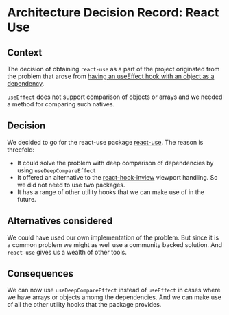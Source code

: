 # Architecture Decision Record: React Use

## Context

The decision of obtaining `react-use` as a part of the project originated
from the problem that arose from [having an useEffect hook with
an object as a dependency](https://github.com/danskernesdigitalebibliotek/dpl-react/pull/219).

`useEffect` does not support comparison of objects or arrays and we needed
a method for comparing such natives.

## Decision

We decided to go for the react-use package
[react-use](https://github.com/streamich/react-use).
The reason is threefold:

* It could solve the problem with deep comparison of dependencies by using
  `useDeepCompareEffect`
* It offered an alternative to the
 [react-hook-inview](https://www.npmjs.com/package/react-hook-inview) viewport handling.
 So we did not need to use two packages.
* It has a range of other utility hooks that we can make use of in the future.

## Alternatives considered

We could have used our own implementation of the problem.
But since it is a common problem we might as well use a community backed solution.
And `react-use` gives us a wealth of other tools.

## Consequences

We can now use `useDeepCompareEffect` instead of `useEffect`
in cases where we have arrays or objects amomg the dependencies.
And we can make use of all the other utility hooks that the package provides.
